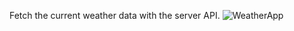 Fetch the current weather data with the server API.
![WeatherApp](https://github.com/user-attachments/assets/bb351c8e-2d93-4c56-935f-78d48efbc534)
